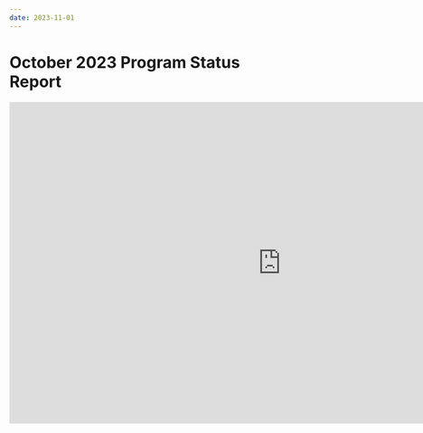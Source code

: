 ```yaml
---
date: 2023-11-01
---
```


# October 2023 Program Status Report

<iframe src="https://docs.google.com/presentation/d/e/2PACX-1vRu7aMSJTxeiWLIp-qDgD0F2risDU-ieJs9zbFJ8QDsbJ0Rm7CAKSsP1n721lgn-bO2_TuzLntGAkVz/embed?start=false&loop=false&delayms=3000" frameborder="0" width="960" height="569" allowfullscreen="true" mozallowfullscreen="true" webkitallowfullscreen="true"></iframe>